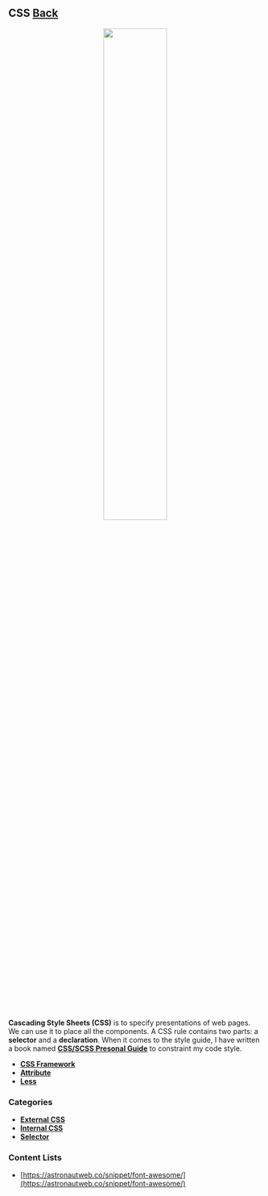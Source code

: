 ## CSS [Back](./../ProgrammingMenu.md)

<p align="center">
    <img width="50%" src="./logo.jpg">
</p>

**Cascading Style Sheets (CSS)** is to specify presentations of web pages. We can use it to place all the components. A CSS rule contains two parts: a **selector** and a **declaration**. When it comes to the style guide, I have written a book named [**CSS/SCSS Presonal Guide**](https://aleen42.gitbooks.io/css/content/) to constraint my code style.

- [**CSS Framework**](./Framework/Framework.md)
- [**Attribute**](./Attribute/Attribute.md)
- [**Less**](./less/less.md)

### Categories

- [**External CSS**](./external/external.md)
- [**Internal CSS**](./internal/internal.md)
- [**Selector**](./selector/selector.md)

### Content Lists

- [https://astronautweb.co/snippet/font-awesome/](https://astronautweb.co/snippet/font-awesome/)
